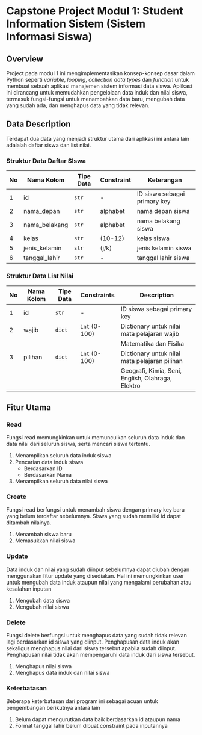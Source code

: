 # Capstone Project Modul 1: Student Information Sistem (Sistem Informasi Siswa)
## Overview
Project pada modul 1 ini mengimplementasikan konsep-konsep dasar dalam Python seperti *variable*, *looping*, *collection data types* dan *function* untuk membuat sebuah aplikasi manajemen sistem informasi data siswa. Aplikasi ini dirancang untuk memudahkan pengelolaan data induk dan nilai siswa, termasuk fungsi-fungsi untuk menambahkan data baru, mengubah data yang sudah ada, dan menghapus data yang tidak relevan.

## Data Description
Terdapat dua data yang menjadi struktur utama dari aplikasi ini antara lain adalalah daftar siswa dan list nilai.
### Struktur Data Daftar SIswa
|No|Nama Kolom|Tipe Data|Constraint|Keterangan|
| ------ | ------ | ------ | ------ | ------ |
|1|id|`str`|-|ID siswa sebagai primary key|
|2|nama_depan|`str`|alphabet| nama depan siswa|
|3|nama_belakang|`str`|alphabet| nama belakang siswa|
|4|kelas|`str`|(10-12)| kelas siswa|
|5|jenis_kelamin|`str`|(j/k)|jenis kelamin siswa|
|6|tanggal_lahir|`str`| -| tanggal lahir siswa|

### Struktur Data List Nilai
| No | Nama Kolom | Tipe Data | Constraints | Description |
|----|-------|------|-------------|-------------|
| 1  | id    | `str`| -           | ID siswa sebagai primary key |
| 2  | wajib | `dict` | `int` (0-100)       | Dictionary untuk nilai mata pelajaran wajib |
|    |       |       |            |   Matematika dan Fisika|
| 3  | pilihan | `dict` | `int` (0-100)     | Dictionary untuk nilai mata pelajaran pilihan |
|    |       |       |            |   Geografi, Kimia, Seni, English, Olahraga, Elektro|

## Fitur Utama
### Read
Fungsi read memungkinkan untuk memunculkan seluruh data induk dan data nilai dari seluruh siswa, serta mencari siswa tertentu.
1. Menampilkan seluruh data induk siswa
2. Pencarian data induk siswa
    + Berdasarkan ID
    + Berdasarkan Nama
3. Menampilkan seluruh data nilai siswa

### Create
Fungsi read berfungsi untuk menambah siswa dengan primary key baru yang belum terdaftar sebelumnya. Siswa yang sudah memiliki id dapat ditambah nilainya.
1. Menambah siswa baru
2. Memasukkan nilai siswa

### Update
Data induk dan nilai yang sudah diinput sebelumnya dapat diubah dengan menggunakan fitur update yang disediakan. Hal ini memungkinkan user untuk mengubah data induk ataupun nilai yang mengalami perubahan atau kesalahan inputan
1. Mengubah data siswa
2. Mengubah nilai siswa

### Delete
Fungsi delete berfungsi untuk menghapus data yang sudah tidak relevan lagi berdasarkan id siswa yang diinput. Penghapusan data induk akan sekaligus menghapus nilai dari siswa tersebut apabila sudah diinput. Penghapusan nilai tidak akan mempengaruhi data induk dari siswa tersebut.
1. Menghapus nilai siswa
2. Menghapus data induk dan nilai siswa

### Keterbatasan
Beberapa keterbatasan dari program ini sebagai acuan untuk pengembangan berikutnya antara lain
1. Belum dapat mengurutkan data baik berdasarkan id ataupun nama
2. Format tanggal lahir belum dibuat constraint pada inputannya
